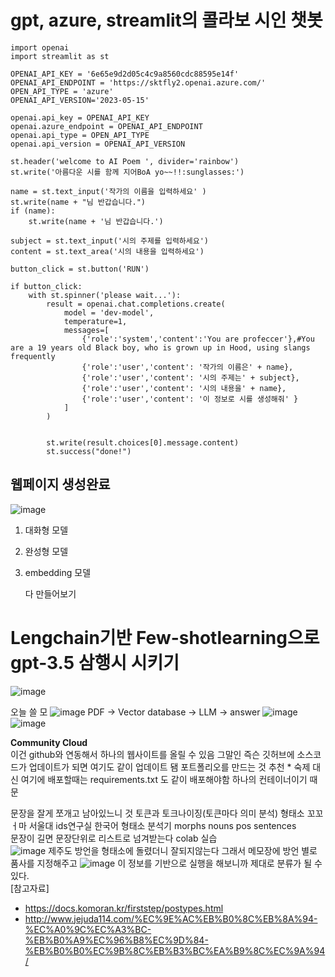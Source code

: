 # gpt, azure, streamlit의 콜라보 시인 챗봇
```
import openai
import streamlit as st 

OPENAI_API_KEY = '6e65e9d2d05c4c9a8560cdc88595e14f'
OPENAI_API_ENDPOINT = 'https://sktfly2.openai.azure.com/'
OPEN_API_TYPE = 'azure'
OPENAI_API_VERSION='2023-05-15'

openai.api_key = OPENAI_API_KEY
openai.azure_endpoint = OPENAI_API_ENDPOINT
openai.api_type = OPEN_API_TYPE
openai.api_version = OPENAI_API_VERSION

st.header('welcome to AI Poem ', divider='rainbow')
st.write('아름다운 시를 함께 지어BoA yo~~!!:sunglasses:')

name = st.text_input('작가의 이름을 입력하세요' )
st.write(name + "님 반갑습니다.")
if (name):
    st.write(name + '님 반갑습니다.')

subject = st.text_input('시의 주제를 입력하세요')
content = st.text_area('시의 내용을 입력하세요')

button_click = st.button('RUN')

if button_click:
    with st.spinner('please wait...'):
        result = openai.chat.completions.create(
            model = 'dev-model',
            temperature=1,
            messages=[
                {'role':'system','content':'You are profeccer'},#You are a 19 years old Black boy, who is grown up in Hood, using slangs frequently
                {'role':'user','content': '작가의 이름은' + name},
                {'role':'user','content': '시의 주제는' + subject},
                {'role':'user','content': '시의 내용을' + name},
                {'role':'user','content': '이 정보로 시를 생성해줘' }
            ]
        )


        st.write(result.choices[0].message.content)
        st.success("done!")
```
## 웹페이지 생성완료
![image](https://github.com/barabonda/SK-AI-FLY/assets/108683454/d5749a71-2be6-4353-a14c-94cdcb78cf46)

1. 대화형 모델
2. 완성형 모델
3. embedding 모델

   다 만들어보기
# Lengchain기반 Few-shotlearning으로 gpt-3.5 삼행시 시키기  

![image](https://github.com/barabonda/SK-AI-FLY/assets/108683454/4610eb4f-a170-4203-859d-4351e3c868a3)

오늘 쓸 모
![image](https://github.com/barabonda/SK-AI-FLY/assets/108683454/41c49469-480c-42a2-aeb9-6bd7d4adece1)
PDF -> Vector database -> LLM -> answer
![image](https://github.com/barabonda/SK-AI-FLY/assets/108683454/4fb73ba6-cdfe-4961-9e7b-b42ed4ef1237)
![image](https://github.com/barabonda/SK-AI-FLY/assets/108683454/6245c9d1-fb7f-4479-9e3d-82f98ac1d14e)

**Community Cloud**  
이건 github와 연동해서 하나의 웹사이트를 올릴 수 있음
그말인 즉슨 깃허브에 소스코드가 업데이트가 되면 여기도 같이 업데이트 됌
포트폴리오를 만드는 것 추천 * 숙제
대신 여기에 배포할때는 requirements.txt 도 같이 배포해야함
하나의 컨테이너이기 때문

문장을 잘게 쪼개고 남아있느니 것 토큰과 토크나이징(토큰마다 의미 분석) 형태소 꼬꼬ㅓ마 서울대 ids연구실 한국어 형태소 분석기
morphs
nouns
pos
sentences  
문장이 길면 문장단위로 리스트로 넘겨받는다
colab 실습  
![image](https://github.com/barabonda/SK-AI-FLY/assets/108683454/48094fa1-539e-40c7-95d0-c102d3d3c48d)
제주도 방언을 형태소에 돌렸더니 잘되지않는다 그래서 메모장에 방언 별로 품사를 지정해주고
![image](https://github.com/barabonda/SK-AI-FLY/assets/108683454/a8dd8872-4337-45ae-958b-4968280406be)
이 정보를 기반으로 실행을 해보니까 제대로 분류가 될 수 있다.  
[참고자료]
- https://docs.komoran.kr/firststep/postypes.html
- http://www.jejuda114.com/%EC%9E%AC%EB%B0%8C%EB%8A%94-%EC%A0%9C%EC%A3%BC-%EB%B0%A9%EC%96%B8%EC%9D%84-%EB%B0%B0%EC%9B%8C%EB%B3%BC%EA%B9%8C%EC%9A%94/

